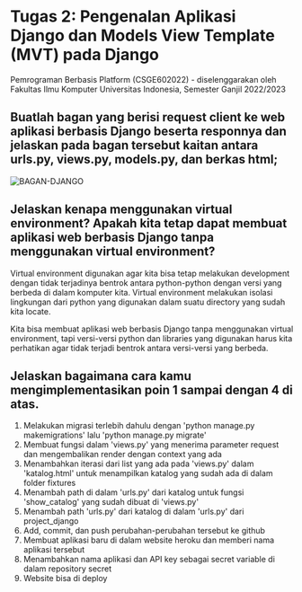 # Tugas 2: Pengenalan Aplikasi Django dan Models View Template (MVT) pada Django

Pemrograman Berbasis Platform (CSGE602022) - diselenggarakan oleh Fakultas Ilmu Komputer Universitas Indonesia, Semester Ganjil 2022/2023

## Buatlah bagan yang berisi request client ke web aplikasi berbasis Django beserta responnya dan jelaskan pada bagan tersebut kaitan antara urls.py, views.py, models.py, dan berkas html;

![BAGAN-DJANGO](https://user-images.githubusercontent.com/94692166/190308162-ac56a2bc-3b0c-469e-8581-c9739f884122.png)

## Jelaskan kenapa menggunakan virtual environment? Apakah kita tetap dapat membuat aplikasi web berbasis Django tanpa menggunakan virtual environment?

Virtual environment digunakan agar kita bisa tetap melakukan development dengan tidak terjadinya bentrok antara python-python dengan versi yang berbeda di dalam komputer kita. Virtual environment melakukan isolasi lingkungan dari python yang digunakan dalam suatu directory yang sudah kita locate.

Kita bisa membuat aplikasi web berbasis Django tanpa menggunakan virtual environment, tapi versi-versi python dan libraries yang digunakan harus kita perhatikan agar tidak terjadi bentrok antara versi-versi yang berbeda.

## Jelaskan bagaimana cara kamu mengimplementasikan poin 1 sampai dengan 4 di atas.

1. Melakukan migrasi terlebih dahulu dengan 'python manage.py makemigrations' lalu 'python manage.py migrate'
2. Membuat fungsi dalam 'views.py' yang menerima parameter request dan mengembalikan render dengan context yang ada
3. Menambahkan iterasi dari list yang ada pada 'views.py' dalam 'katalog.html' untuk menampilkan katalog yang sudah ada di dalam folder fixtures
4. Menambah path di dalam 'urls.py' dari katalog untuk fungsi 'show_catalog' yang sudah dibuat di 'views.py'
5. Menambah path 'urls.py' dari katalog di dalam 'urls.py' dari project_django
6. Add, commit, dan push perubahan-perubahan tersebut ke github
7. Membuat aplikasi baru di dalam website heroku dan memberi nama aplikasi tersebut
8. Menambahkan nama aplikasi dan API key sebagai secret variable di dalam repository secret
9. Website bisa di deploy

